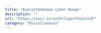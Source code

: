 ```yaml
---
title: "AnalystUnknown Cyber Range"
description: ""
url: "https://aucr.io/auth/login?next=%2F"
category: "Miscellaneous"
---
```

